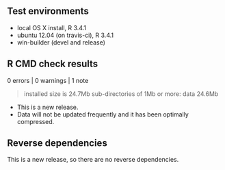 ## Test environments

* local OS X install, R 3.4.1
* ubuntu 12.04 (on travis-ci), R 3.4.1
* win-builder (devel and release)

## R CMD check results

0 errors | 0 warnings | 1 note

> installed size is 24.7Mb 
> sub-directories of 1Mb or more: data 24.6Mb

* This is a new release.
* Data will not be updated frequently and it has been optimally compressed.

## Reverse dependencies

This is a new release, so there are no reverse dependencies.
